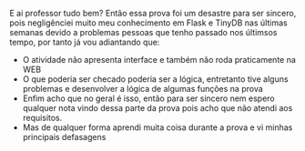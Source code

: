 E ai professor tudo bem?
Então essa prova foi um desastre para ser sincero, pois negligênciei muito meu conhecimento em Flask e TinyDB nas últimas semanas devido a problemas pessoas que tenho passado nos últimsos tempo, por tanto já vou adiantando que:
- O atividade não apresenta interface e também não roda praticamente na WEB
- O que poderia ser checado poderia ser a lógica, entretanto tive alguns problemas e desenvolver a lógica de algumas funções na prova
- Enfim acho que no geral é isso, então para ser sincero nem espero qualquer nota vindo dessa parte da prova pois acho que não atendi aos requisitos.
- Mas de qualquer forma aprendi muita coisa durante a prova e vi minhas principais defasagens
